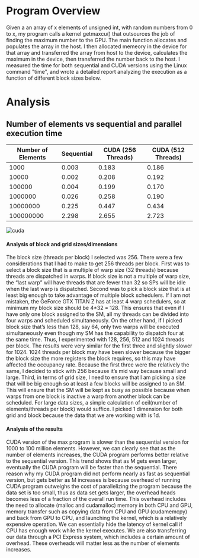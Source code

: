 # Program Overview
Given a an array of x elements of unsigned int, with random numbers from 0 to x, my program calls a kernel getmaxcu() that outsources the job of finding the maximum number to the GPU. The main function allocates and populates the array in the host. I then allocated memeory in the device for that array and transferred the array from host to the device, calculates the maximum in the device, then transferred the number back to the host. I measured the time for both sequential and CUDA versions using the Linux command "time", and wrote a detailed report analyzing the execution as a function of different block sizes below.

# Analysis

## Number of elements vs sequential and parallel execution time
| Number of Elements  | Sequential | CUDA (256 Threads)  | CUDA (512 Threads)  |
| ------------- | ------------- | ------------- | -------------- |
|      1000       | 0.003 | 0.183 | 0.186 |
|    10000  | 0.002 | 0.208 | 0.192 |
| 100000 | 	0.004 | 0.199 |	0.170 |
| 1000000 | 	0.026 | 	0.258 | 	0.190 |
| 10000000 | 0.225 | 0.447 | 	0.434 |
| 100000000 |	2.298 | 	2.655 | 2.723 |

![cuda](/readme/cuda.jpg)


#### Analysis of block and grid sizes/dimensions
The block size (threads per block) I selected was 256. There were a few considerations that I had to make to get 256 threads per block. First was to select a block size that is a multiple of warp size (32 threads) because threads are dispatched in warps. If block size is not a multiple of warp size, the “last warp” will have threads that are fewer than 32 so SPs will be idle when the last warp is dispatched. Second was to pick a block size that is at least big enough to take advantage of multiple block schedulers. If I am not mistaken, the GeForce GTX TITAN Z has at least 4 warp schedulers, so at minimum my block size should be 4*32 = 128. This ensures that even if I have only one block assigned to the SM, all my threads can be divided into four warps and scheduled simultaneously. On the other hand, if I picked block size that’s less than 128, say 64, only two warps will be executed simultaneously even though my SM has the capability to dispatch four at the same time. Thus, I experimented with 128, 256, 512 and 1024 threads per block. The results were very similar for the first three and slightly slower for 1024. 1024 threads per block may have been slower because the bigger the block size the more registers the block requires, so this may have affected the occupancy rate. Because the first three were the relatively the same, I decided to stick with 256 because it’s mid way because small and large. Third, in terms of grid size, I need to ensure that I am picking a size that will be big enough so at least a few blocks will be assigned to an SM. This will ensure that the SM will be kept as busy as possible because when warps from one block is inactive a warp from another block can be scheduled. For large data sizes, a simple calculation of ceil(number of elements/threads per block) would suffice. I picked 1 dimension for both grid and block because the data that we are working with is 1d.

#### Analysis of the results
CUDA version of the max program is slower than the sequential version for 1000 to 100 million elements. However, we can clearly see that as the number of elements increases, the CUDA program performs better relative to the sequential version. This trend shows that as M gets even larger, eventually the CUDA program will be faster than the sequential. There reason why my CUDA program did not perform nearly as fast as sequential version, but gets better as M increases is because overhead of running CUDA program outweighs the cost of parallelizing the program because the data set is too small, thus as data set gets larger, the overhead heads becomes less of a fraction of the overall run time. This overhead includes the need to allocate (malloc and cudamalloc) memory in both CPU and GPU, memory transfer such as copying data from CPU and GPU (cudamemcpy) and back from GPU to CPU, and launching the kernel, which is a relatively expensive operation. We can essentially hide the latency of kernel call if CPU has enough work while the kernel executes. We are also transferring our data through a PCI Express system, which includes a certain amount of overhead. These overheads will matter less as the number of elements increases.
